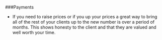 ###Payments

* If you need to raise prices or if you up your prices a great way to bring all of the rest of your clients up to the new number is over a period of months. This shows honesty to the client and that they are valued and well worth your time.